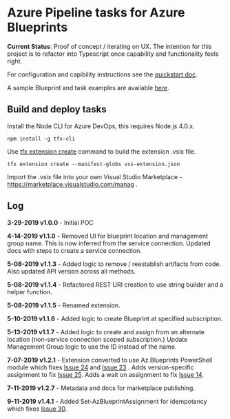 # Azure Pipeline tasks for Azure Blueprints

**Current Status**: Proof of concept / iterating on UX. The intention for this project is to refactor into Typescript once capability and functionality feels right.

For configuration and capibility instructions see the [quickstart doc](./docs/overview.md).

A sample Blueprint and task examples are available [here](https://github.com/neilpeterson/blueprint-example).

## Build and deploy tasks

Install the Node CLI for Azure DevOps, this requires Node.js 4.0.x.

```
npm install -g tfx-cli
```

Use [tfx extension create](https://docs.microsoft.com/en-us/azure/devops/extend/get-started/node?WT.mc_id=none-github-nepeters&view=azure-devops) command to build the extension .vsix file.

```
tfx extension create --manifest-globs vss-extension.json
```

Import the .vsix file into your own Visual Studio Marketplace - https://marketplace.visualstudio.com/manag .

## Log

**3-29-2019 v1.0.0** - Initial POC

**4-14-2019 v1.1.0** - Removed UI for blueprint location and management group name. This is now inferred from the service connection. Updated docs with steps to create a service connection.

**5-08-2019 v1.1.3** - Added logic to remove / reestablish artifacts from code. Also updated API version across all methods.

**5-08-2019 v1.1.4** - Refactored REST URI creation to use string builder and a helper function.

**5-08-2019 v1.1.5** - Renamed extension.

**5-10-2019 v1.1.6** - Added logic to create Blueprint at specified subscription.

**5-13-2019 v1.1.7** - Added logic to create and assign from an alternate location (non-service connection scoped subscription.) Update Management Group logic to use the ID instead of the name.

**7-07-2019 v1.2.1** - Extension converted to use Az.Blueprints PowerShell module which fixes [Issue 24](https://github.com/neilpeterson/azure-blueprints-pipeline-tasks/issues/24) and [Issue 23](https://github.com/neilpeterson/azure-blueprints-pipeline-tasks/issues/23) . Adds version-specific assignment to fix [Issue 25](https://github.com/neilpeterson/azure-blueprints-pipeline-tasks/issues/25). Adds a wait on assignment to fix [Issue 14](https://github.com/neilpeterson/azure-blueprints-pipeline-tasks/issues/14).

**7-11-2019 v1.2.7** - Metadata and docs for marketplace publishing.

**9-11-2019 v1.4.1** - Added Set-AzBlueprintAssignment for idempotency which fixes [Issue 30](https://github.com/neilpeterson/azure-blueprints-pipeline-tasks/issues/30).